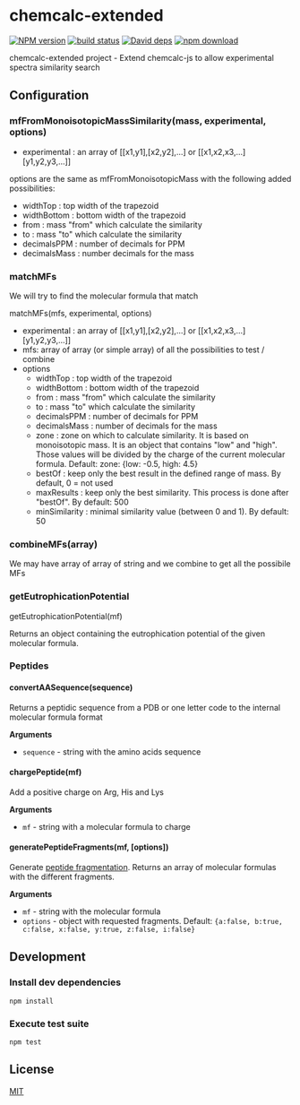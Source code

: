# chemcalc-extended

  [![NPM version][npm-image]][npm-url]
  [![build status][travis-image]][travis-url]
  [![David deps][david-image]][david-url]
  [![npm download][download-image]][download-url]

chemcalc-extended project - Extend chemcalc-js to allow experimental spectra similarity search

## Configuration

### mfFromMonoisotopicMassSimilarity(mass, experimental, options)

* experimental : an array of [[x1,y1],[x2,y2],...] or [[x1,x2,x3,...][y1,y2,y3,...]]

options are the same as mfFromMonoisotopicMass with the following added possibilities:
* widthTop : top width of the trapezoid
* widthBottom : bottom width of the trapezoid
* from : mass "from" which calculate the similarity
* to : mass "to" which calculate the similarity
* decimalsPPM : number of decimals for PPM
* decimalsMass : number decimals for the mass

### matchMFs

We will try to find the molecular formula that match 

matchMFs(mfs, experimental, options)
* experimental : an array of [[x1,y1],[x2,y2],...] or [[x1,x2,x3,...][y1,y2,y3,...]]
* mfs: array of array (or simple array) of all the possibilities to test / combine
* options
  * widthTop : top width of the trapezoid
  * widthBottom : bottom width of the trapezoid
  * from : mass "from" which calculate the similarity
  * to : mass "to" which calculate the similarity
  * decimalsPPM : number of decimals for PPM
  * decimalsMass : number of decimals for the mass
  * zone : zone on which to calculate similarity. It is based on monoisotopic mass. It is an object that contains "low" and "high". Those values will be divided by the charge of the current molecular formula. Default: zone: {low: -0.5, high: 4.5}
  * bestOf : keep only the best result in the defined range of mass. By default, 0 = not used
  * maxResults : keep only the best similarity. This process is done after "bestOf". By default: 500
  * minSimilarity : minimal similarity value (between 0 and 1). By default: 50

### combineMFs(array)

We may have array of array of string and we combine to get all the possibile MFs

### getEutrophicationPotential

getEutrophicationPotential(mf)

Returns an object containing the eutrophication potential of the given molecular formula.

### Peptides

#### convertAASequence(sequence)

Returns a peptidic sequence from a PDB or one letter code to the internal molecular formula format

__Arguments__

* `sequence` - string with the amino acids sequence

#### chargePeptide(mf)

Add a positive charge on Arg, His and Lys

__Arguments__

* `mf` - string with a molecular formula to charge

#### generatePeptideFragments(mf, [options])

Generate [peptide fragmentation](http://en.wikipedia.org/wiki/Peptide_sequence_tag).
Returns an array of molecular formulas with the different fragments.

__Arguments__

* `mf` - string with the molecular formula
* `options` - object with requested fragments. Default: `{a:false, b:true, c:false, x:false, y:true, z:false, i:false}`


## Development

### Install dev dependencies

`npm install`

### Execute test suite

`npm test`

## License

  [MIT](./LICENSE)

[npm-image]: https://img.shields.io/npm/v/chemcalc-extended.svg?style=flat-square
[npm-url]: https://www.npmjs.com/package/chemcalc-extended
[travis-image]: https://img.shields.io/travis/cheminfo-js/chemcalc-extended/master.svg?style=flat-square
[travis-url]: https://travis-ci.org/cheminfo-js/chemcalc-extended
[david-image]: https://img.shields.io/david/cheminfo-js/chemcalc-extended.svg?style=flat-square
[david-url]: https://david-dm.org/cheminfo-js/chemcalc-extended
[download-image]: https://img.shields.io/npm/dm/chemcalc-extended.svg?style=flat-square
[download-url]: https://www.npmjs.com/package/chemcalc-extended
